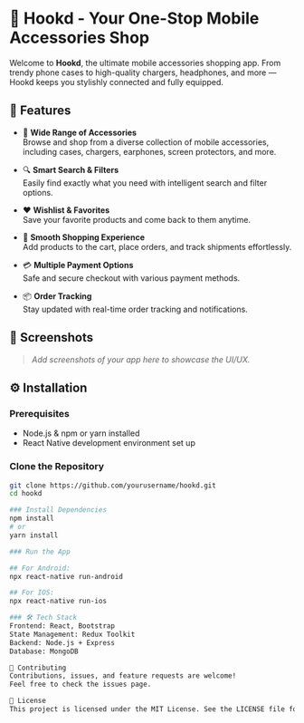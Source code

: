 # 📱 Hookd - Your One-Stop Mobile Accessories Shop  

Welcome to **Hookd**, the ultimate mobile accessories shopping app. From trendy phone cases to high-quality chargers, headphones, and more — Hookd keeps you stylishly connected and fully equipped.  

## 🚀 Features  

- 🌟 **Wide Range of Accessories**  
  Browse and shop from a diverse collection of mobile accessories, including cases, chargers, earphones, screen protectors, and more.  

- 🔍 **Smart Search & Filters**  
  Easily find exactly what you need with intelligent search and filter options.  

- ❤️ **Wishlist & Favorites**  
  Save your favorite products and come back to them anytime.  

- 🛒 **Smooth Shopping Experience**  
  Add products to the cart, place orders, and track shipments effortlessly.  

- 💳 **Multiple Payment Options**  
  Safe and secure checkout with various payment methods.  

- 📦 **Order Tracking**  
  Stay updated with real-time order tracking and notifications.  

## 📸 Screenshots  

> _Add screenshots of your app here to showcase the UI/UX._  

## ⚙️ Installation  

### Prerequisites  

- Node.js & npm or yarn installed  
- React Native development environment set up  

### Clone the Repository  

```bash
git clone https://github.com/yourusername/hookd.git
cd hookd

### Install Dependencies
npm install
# or
yarn install

### Run the App

## For Android:
npx react-native run-android

## For IOS:
npx react-native run-ios

### 🛠 Tech Stack
Frontend: React, Bootstrap
State Management: Redux Toolkit
Backend: Node.js + Express 
Database: MongoDB

📢 Contributing
Contributions, issues, and feature requests are welcome!
Feel free to check the issues page.

📝 License
This project is licensed under the MIT License. See the LICENSE file for details.
